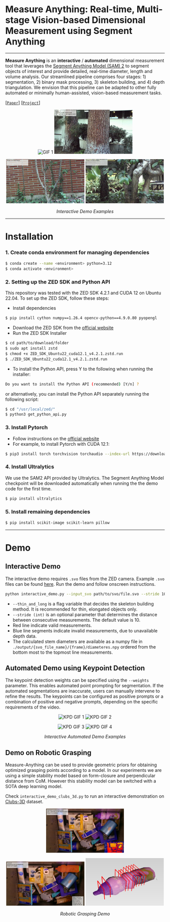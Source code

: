 # Measure Anything: Real-time, Multi-stage Vision-based Dimensional Measurement using Segment Anything

---
**Measure Anything** is an **interactive** / **automated** dimensional measurement tool that leverages the [Segment Anything Model (SAM) 2](https://github.com/facebookresearch/sam2) to segment objects of interest and provide detailed, real-time diameter, length and volume analysis. Our streamlined pipeline comprises four stages: 1) segmentation, 2) binary mask processing, 3) skeleton building, and 4) depth triangulation. We envision that this pipeline can be adapted to other fully automated or minimally human-assisted, vision-based measurement tasks.




[[`Paper`](https://google.com/)] [[`Project`](https://google.com/)]

<p align="center">
  <img src="figures/canola.gif" alt="GIF 1" width="49%">
  <img src="figures/tree1.gif" alt="GIF 2" width="49%">
</p>
<p align="center">
  <img src="figures/tree2.gif" alt="GIF 3" width="49%">
  <img src="figures/small_tree.gif" alt="GIF 4" width="49%">
</p>
<p align="center"><em>Interactive Demo Examples</em></p>

---
# Installation #
### 1. Create conda environment for managing dependencies ###
```bash
$ conda create --name <environment> python=3.12
$ conda activate <environment>
```
### 2. Setting up the ZED SDK and Python API ###
This repository was tested with the ZED SDK 4.2.1 and CUDA 12 on Ubuntu 22.04. To set up the ZED SDK, follow these steps:
- Install dependencies
```bash
$ pip install cython numpy==1.26.4 opencv-python==4.9.0.80 pyopengl
```
- Download the ZED SDK from the [official website](https://www.stereolabs.com/developers/release#82af3640d775)
- Run the ZED SDK Installer
```bash
$ cd path/to/download/folder
$ sudo apt install zstd
$ chmod +x ZED_SDK_Ubuntu22_cuda12.1_v4.2.1.zstd.run
$ ./ZED_SDK_Ubuntu22_cuda12.1_v4.2.1.zstd.run
```
- To install the Python API, press Y to the following when running the installer:
``` bash
Do you want to install the Python API (recommended) [Y/n] ?
``` 
  or alternatively, you can install the Python API separately running the following script:
```bash
$ cd "/usr/local/zed/"
$ python3 get_python_api.py
````
### 3. Install Pytorch ###
- Follow instructions on the [official website](https://pytorch.org/get-started/locally/)
- For example, to install Pytorch with CUDA 12.1:
```bash
$ pip3 install torch torchvision torchaudio --index-url https://download.pytorch.org/whl/cu121
```
### 4. Install Ultralytics ###
We use the SAM2 API provided by Ultralytics. The Segment Anything Model checkpoint will be downloaded automatically when running the the demo code for the first time.
```bash
$ pip install ultralytics
```
### 5. Install remaining dependencies ###
```bash
$ pip install scikit-image scikit-learn pillow
```
---
# Demo #
## Interactive Demo ##
The interactive demo requires `.svo` files from the ZED camera. Example `.svo` files can be found [here](https://drive.google.com/drive/folders/1Q6). Run the demo and follow onscreen instructions.
```bash
python interactive_demo.py --input_svo path/to/svo/file.svo --stride 10 --thin_and_long
```
- `--thin_and_long` is a flag variable that decides the skeleton building method. It is recommended for thin, elongated objects only.
- `--stride (int)` is an optional parameter that determines the distance between consecutive measurements. The default value is 10.
- Red line indicate valid measurements.
- Blue line segments indicate invalid measurements, due to unavailable depth data.
- The calculated stem diameters are available as a numpy file in `./output/{svo_file_name}/{frame}/diameteres.npy` ordered from the bottom most to the topmost line measurements.


[//]: # (The `--stride` and `--measurement_threshold` are optional parameters. `--stride` determines the distance between consecutive measurements, while `--measurement_threshold` specifies the proportion of the image height below which measurements are taken. For instance, setting `--measurement_threshold = 0.5` will limit measurements to the bottom half of the image. The default values for these parameters are 10 for `--stride` and 0.95 for `--measurement_threshold`.)

[//]: # (<p align="center">)

[//]: # (  <figure style="display: inline-block; width: 49%; margin: 0;">)

[//]: # (    <img src="figures/stride30_ms0p3.png" alt="GIF 3" width="100%">)

[//]: # (    <figcaption style="text-align: center;">stride=30, measurement_threshold=0.3</figcaption>)

[//]: # (  </figure>)

[//]: # (  <figure style="display: inline-block; width: 49%; margin: 0;">)

[//]: # (    <img src="figures/stride10_ms0p95.png" alt="GIF 4" width="100%">)

[//]: # (    <figcaption style="text-align: center;">stride=10, measurement_threshold=0.95</figcaption>)

[//]: # (  </figure>)

[//]: # (</p>)

## Automated Demo using Keypoint Detection ##

The keypoint detection weights can be specified using the `--weights` parameter. This enables automated point prompting for segmentation. If the automated segmentations are inaccurate, users can manually intervene to refine the results. The keypoints can be configured as positive prompts or a combination of positive and negative prompts, depending on the specific requirements of the video.

<p align="center">
  <img src="figures/kpd_1_1.gif" alt="KPD GIF 1" width="49%">
  <img src="figures/kpd_1_2.gif" alt="KPD GIF 2" width="49%">
</p>
<p align="center">
  <img src="figures/kpd_2_1.gif" alt="KPD GIF 3" width="49%">
  <img src="figures/kpd_2_2.gif" alt="KPD GIF 4" width="49%">
</p>
<p align="center"><em>Interactive Automated Demo Examples</em></p>

## Demo on Robotic Grasping

Measure-Anything can be used to provide geometric priors for obtaining optimized grasping points according to a model. In our experiments we are using a simple stability model based on form-closure and perpendicular distance from CoM. However this stability model can be switched with a SOTA deep learning model.

Check `interactive_demo_clubs_3d.py` to run an interactive demonstration on [Clubs-3D](https://clubs.github.io/#:~:text=CLUBS%20is%20an%20RGB%2DD,objects%20packed%20in%20different%20configurations.) dataset. 

<p align="center">
  <img src="figures/clubs_3d_00.png" alt="CLUBS 1" width="49%">
</p>
<p align="center">
  <img src="figures/clubs_3d_10.png" alt="CLUBS 2" width="49%">
  <img src="figures/clubs_3d_203.png" alt="CLUBS 3" width="49%">
</p>
<p align="center"><em>Robotic Grasping Demo</em></p>